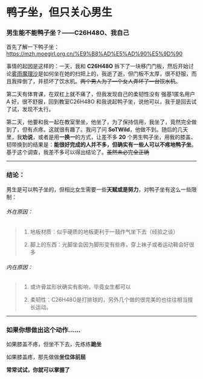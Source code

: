 # 鸭子坐，但只关心男生

### 男生能不能鸭子坐？——C26H48O、我自己

首先了解一下鸭子坐：https://mzh.moegirl.org.cn/%E9%B8%AD%E5%AD%90%E5%9D%90

事情的起因是这样的：一天，我和 **C26H48O** 拆下了一块移门门板，然后开始讨论[雾雨魔理沙](https://zh.moegirl.org.cn/%E9%9B%BE%E9%9B%A8%E9%AD%94%E7%90%86%E6%B2%99)是如何坐在她的扫把上的，我逝了逝，但门板不太厚，很不舒服，而且我摔倒了，并损坏了饮水机。~~两个男人为了一个女人弄坏了一台饮水机~~。

第二天有体育课，在双杠上就不痛了，但我发现自己的柔韧性没有 强基1匿名用户A 好，很不舒服，回到教室C26H48O 和我说起鸭子坐，说他可以，我于是回去试了试，发现不太行。

第二天，他要和我一起在教室里坐，他坐了，为了保持信用，我坐了，竟然完全做到了，但有点疼。这就很有趣了。我问了问 **SoTWild**，他做不到。随后的几天里，我**劝说**，或者是用**一换一**的方式，让差不多 **20** 个男生鸭子坐，用我的膝盖、韧带换到的结果是：**能很好完成的人并不多，但确实有一些人可以不疼地鸭子坐**。基于这个调查，我差不多可以得出结论了。~~虽然未必完全正确~~

------

### 结论：

男生是可以鸭子坐的，但相比女生需要一些**天赋或是努力**，对鸭子坐有这么一些限制：

###### 外在原因：

> 1. 地板材质：似乎硬质的地板更利于一鼓作气坐下去（经验之谈）
>
> 2. 脚上的东西：光脚坐会因为脚形变有些疼，穿上袜子或者运动鞋会好很多

###### 内在原因：

> 1. 或许骨盆形状确实有影响，毕竟女生都可以
>
> 2. 柔韧性：C26H48O是打排球的，另外几个做的很完美的也往往相当擅长运动。

------

### 如果你想做出这个动作……

如果膝盖不疼，但坐不下去，先练练**跪坐**

如果膝盖疼，那先做做**坐位体前屈**

**常常试试，你就可以掌握了**
